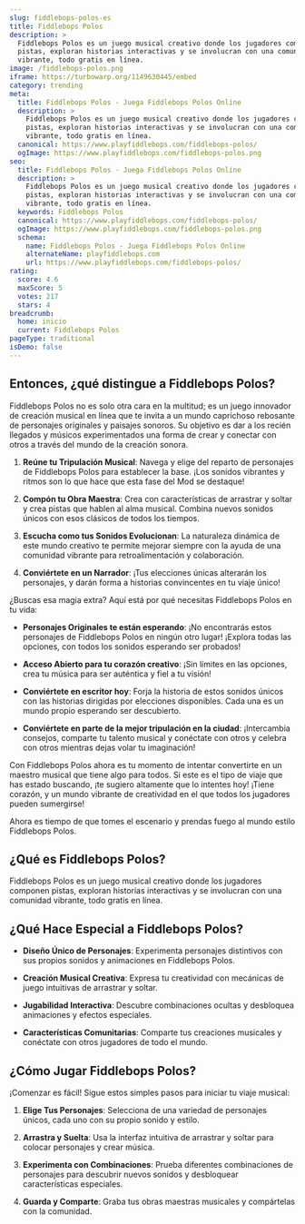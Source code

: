 ```yaml
---
slug: fiddlebops-polos-es
title: Fiddlebops Polos
description: >
  Fiddlebops Polos es un juego musical creativo donde los jugadores componen
  pistas, exploran historias interactivas y se involucran con una comunidad
  vibrante, todo gratis en línea.
image: /fiddlebops-polos.png
iframe: https://turbowarp.org/1149630445/embed
category: trending
meta:
  title: Fiddlebops Polos - Juega Fiddlebops Polos Online
  description: >
    Fiddlebops Polos es un juego musical creativo donde los jugadores componen
    pistas, exploran historias interactivas y se involucran con una comunidad
    vibrante, todo gratis en línea.
  canonical: https://www.playfiddlebops.com/fiddlebops-polos/
  ogImage: https://www.playfiddlebops.com/fiddlebops-polos.png
seo:
  title: Fiddlebops Polos - Juega Fiddlebops Polos Online
  description: >
    Fiddlebops Polos es un juego musical creativo donde los jugadores componen
    pistas, exploran historias interactivas y se involucran con una comunidad
    vibrante, todo gratis en línea.
  keywords: Fiddlebops Polos
  canonical: https://www.playfiddlebops.com/fiddlebops-polos/
  ogImage: https://www.playfiddlebops.com/fiddlebops-polos.png
  schema:
    name: Fiddlebops Polos - Juega Fiddlebops Polos Online
    alternateName: playfiddlebops.com
    url: https://www.playfiddlebops.com/fiddlebops-polos/
rating:
  score: 4.6
  maxScore: 5
  votes: 217
  stars: 4
breadcrumb:
  home: inicio
  current: Fiddlebops Polos
pageType: traditional
isDemo: false
---
```


## Entonces, ¿qué distingue a Fiddlebops Polos?

Fiddlebops Polos no es solo otra cara en la multitud; es un juego innovador de creación musical en línea que te invita a un mundo caprichoso rebosante de personajes originales y paisajes sonoros. Su objetivo es dar a los recién llegados y músicos experimentados una forma de crear y conectar con otros a través del mundo de la creación sonora.

1. **Reúne tu Tripulación Musical**: Navega y elige del reparto de personajes de Fiddlebops Polos para establecer la base. ¡Los sonidos vibrantes y ritmos son lo que hace que esta fase del Mod se destaque!

1. **Compón tu Obra Maestra**: Crea con características de arrastrar y soltar y crea pistas que hablen al alma musical. Combina nuevos sonidos únicos con esos clásicos de todos los tiempos.

1. **Escucha como tus Sonidos Evolucionan**: La naturaleza dinámica de este mundo creativo te permite mejorar siempre con la ayuda de una comunidad vibrante para retroalimentación y colaboración.

1. **Conviértete en un Narrador**: ¡Tus elecciones únicas alterarán los personajes, y darán forma a historias convincentes en tu viaje único!

¿Buscas esa magia extra? Aquí está por qué necesitas Fiddlebops Polos en tu vida:

- **Personajes Originales te están esperando**: ¡No encontrarás estos personajes de Fiddlebops Polos en ningún otro lugar! ¡Explora todas las opciones, con todos los sonidos esperando ser probados!

- **Acceso Abierto para tu corazón creativo**: ¡Sin límites en las opciones, crea tu música para ser auténtica y fiel a tu visión!

- **Conviértete en escritor hoy**: Forja la historia de estos sonidos únicos con las historias dirigidas por elecciones disponibles. Cada una es un mundo propio esperando ser descubierto.

- **Conviértete en parte de la mejor tripulación en la ciudad**: ¡Intercambia consejos, comparte tu talento musical y conéctate con otros y celebra con otros mientras dejas volar tu imaginación!

Con Fiddlebops Polos ahora es tu momento de intentar convertirte en un maestro musical que tiene algo para todos. Si este es el tipo de viaje que has estado buscando, ¡te sugiero altamente que lo intentes hoy! ¡Tiene corazón, y un mundo vibrante de creatividad en el que todos los jugadores pueden sumergirse!

Ahora es tiempo de que tomes el escenario y prendas fuego al mundo estilo Fiddlebops Polos.

## ¿Qué es Fiddlebops Polos?

Fiddlebops Polos es un juego musical creativo donde los jugadores componen pistas, exploran historias interactivas y se involucran con una comunidad vibrante, todo gratis en línea.

## ¿Qué Hace Especial a Fiddlebops Polos?

- **Diseño Único de Personajes**: Experimenta personajes distintivos con sus propios sonidos y animaciones en Fiddlebops Polos.

- **Creación Musical Creativa**: Expresa tu creatividad con mecánicas de juego intuitivas de arrastrar y soltar.

- **Jugabilidad Interactiva**: Descubre combinaciones ocultas y desbloquea animaciones y efectos especiales.

- **Características Comunitarias**: Comparte tus creaciones musicales y conéctate con otros jugadores de todo el mundo.

## ¿Cómo Jugar Fiddlebops Polos?

¡Comenzar es fácil! Sigue estos simples pasos para iniciar tu viaje musical:

1. **Elige Tus Personajes**: Selecciona de una variedad de personajes únicos, cada uno con su propio sonido y estilo.

1. **Arrastra y Suelta**: Usa la interfaz intuitiva de arrastrar y soltar para colocar personajes y crear música.

1. **Experimenta con Combinaciones**: Prueba diferentes combinaciones de personajes para descubrir nuevos sonidos y desbloquear características especiales.

1. **Guarda y Comparte**: Graba tus obras maestras musicales y compártelas con la comunidad.